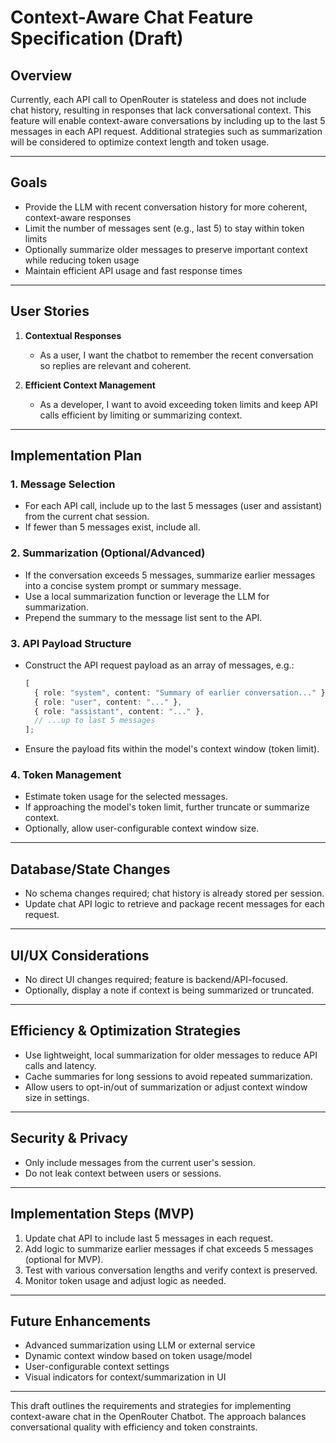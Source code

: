 # Context-Aware Chat Feature Specification (Draft)

## Overview

Currently, each API call to OpenRouter is stateless and does not include chat history, resulting in responses that lack conversational context. This feature will enable context-aware conversations by including up to the last 5 messages in each API request. Additional strategies such as summarization will be considered to optimize context length and token usage.

---

## Goals

- Provide the LLM with recent conversation history for more coherent, context-aware responses
- Limit the number of messages sent (e.g., last 5) to stay within token limits
- Optionally summarize older messages to preserve important context while reducing token usage
- Maintain efficient API usage and fast response times

---

## User Stories

1. **Contextual Responses**

   - As a user, I want the chatbot to remember the recent conversation so replies are relevant and coherent.

2. **Efficient Context Management**
   - As a developer, I want to avoid exceeding token limits and keep API calls efficient by limiting or summarizing context.

---

## Implementation Plan

### 1. Message Selection

- For each API call, include up to the last 5 messages (user and assistant) from the current chat session.
- If fewer than 5 messages exist, include all.

### 2. Summarization (Optional/Advanced)

- If the conversation exceeds 5 messages, summarize earlier messages into a concise system prompt or summary message.
- Use a local summarization function or leverage the LLM for summarization.
- Prepend the summary to the message list sent to the API.

### 3. API Payload Structure

- Construct the API request payload as an array of messages, e.g.:
  ```typescript
  [
    { role: "system", content: "Summary of earlier conversation..." }, // optional
    { role: "user", content: "..." },
    { role: "assistant", content: "..." },
    // ...up to last 5 messages
  ];
  ```
- Ensure the payload fits within the model's context window (token limit).

### 4. Token Management

- Estimate token usage for the selected messages.
- If approaching the model's token limit, further truncate or summarize context.
- Optionally, allow user-configurable context window size.

---

## Database/State Changes

- No schema changes required; chat history is already stored per session.
- Update chat API logic to retrieve and package recent messages for each request.

---

## UI/UX Considerations

- No direct UI changes required; feature is backend/API-focused.
- Optionally, display a note if context is being summarized or truncated.

---

## Efficiency & Optimization Strategies

- Use lightweight, local summarization for older messages to reduce API calls and latency.
- Cache summaries for long sessions to avoid repeated summarization.
- Allow users to opt-in/out of summarization or adjust context window size in settings.

---

## Security & Privacy

- Only include messages from the current user's session.
- Do not leak context between users or sessions.

---

## Implementation Steps (MVP)

1. Update chat API to include last 5 messages in each request.
2. Add logic to summarize earlier messages if chat exceeds 5 messages (optional for MVP).
3. Test with various conversation lengths and verify context is preserved.
4. Monitor token usage and adjust logic as needed.

---

## Future Enhancements

- Advanced summarization using LLM or external service
- Dynamic context window based on token usage/model
- User-configurable context settings
- Visual indicators for context/summarization in UI

---

This draft outlines the requirements and strategies for implementing context-aware chat in the OpenRouter Chatbot. The approach balances conversational quality with efficiency and token constraints.
